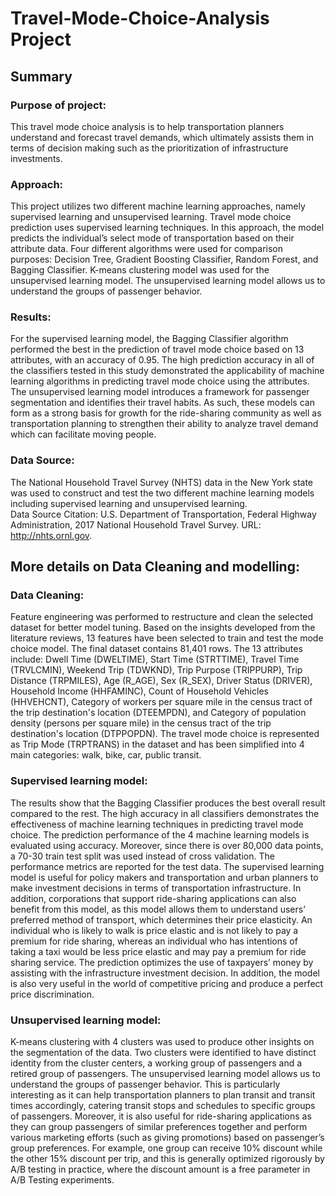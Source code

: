 # Travel-Mode-Choice-Analysis Project
## Summary
### Purpose of project:

This travel mode choice analysis is to help transportation planners understand and forecast travel demands, which ultimately assists them in terms of decision making such as the prioritization of infrastructure investments. 

### Approach:

This project utilizes two different machine learning approaches, namely supervised learning and unsupervised learning. 
Travel mode choice prediction uses supervised learning techniques. In this approach, the model predicts the individual’s select mode of transportation based on their attribute data. Four different algorithms were used for comparison purposes: Decision Tree, Gradient Boosting Classifier, Random Forest, and Bagging Classifier. 
K-means clustering model was used for the unsupervised learning model. The unsupervised learning model allows us to understand the groups of passenger behavior. 

### Results:

For the supervised learning model, the Bagging Classifier algorithm performed the best in the prediction of travel mode choice based on 13 attributes, with an accuracy of 0.95. The high prediction accuracy in all of the classifiers tested in this study demonstrated the applicability of machine learning algorithms in predicting travel mode choice using the attributes. 
The unsupervised learning model introduces a framework for passenger segmentation and identifies their travel habits. As such, these models can form as a strong basis for growth for the ride-sharing community as well as transportation planning to strengthen their ability to analyze travel demand which can facilitate moving people. 

### Data Source:
The National Household Travel Survey (NHTS) data in the New York state was used to construct and test the two different machine learning models including supervised learning and unsupervised learning.  
Data Source Citation: U.S. Department of Transportation, Federal Highway Administration, 2017 National Household Travel Survey. URL: http://nhts.ornl.gov.

## More details on Data Cleaning and modelling:
### Data Cleaning:
Feature engineering was performed to restructure and clean the selected dataset for better model tuning. Based on the insights developed from the literature reviews, 13 features have been selected to train and test the mode choice model. The final dataset contains 81,401 rows. 
The 13 attributes include: Dwell Time (DWELTIME), Start Time (STRTTIME), Travel Time (TRVLCMIN), Weekend Trip (TDWKND), Trip Purpose (TRIPPURP), Trip Distance (TRPMILES), Age (R_AGE), Sex (R_SEX), Driver Status (DRIVER), Household Income (HHFAMINC), Count of Household Vehicles (HHVEHCNT), Category of workers per square mile in the census tract of the trip destination's location (DTEEMPDN), and Category of population density (persons per square mile) in the census tract of the trip destination's location (DTPPOPDN). The travel mode choice is represented as Trip Mode (TRPTRANS) in the dataset and has been simplified into 4 main categories: walk, bike, car, public transit.
### Supervised learning model:
The results show that the Bagging Classifier produces the best overall result compared to the rest. The high accuracy in all classifiers demonstrates the effectiveness of machine learning techniques in predicting travel mode choice. 
The prediction performance of the 4 machine learning models is evaluated using accuracy. Moreover, since there is over 80,000 data points, a 70-30 train test split was used instead of cross validation. The performance metrics are reported for the test data. 
The supervised learning model is useful for policy makers and transportation and urban planners to make investment decisions in terms of transportation infrastructure. In addition, corporations that support ride-sharing applications can also benefit from this model, as this model allows them to understand users’ preferred method of transport, which determines their price elasticity. An individual who is likely to walk is price elastic and is not likely to pay a premium for ride sharing, whereas an individual who has intentions of taking a taxi would be less price elastic and may pay a premium for ride sharing service. The prediction optimizes the use of taxpayers’ money by assisting with the infrastructure investment decision. In addition, the model is also very useful in the world of competitive pricing and produce a perfect price discrimination. 
### Unsupervised learning model:
K-means clustering with 4 clusters was used to produce other insights on the segmentation of the data. Two clusters were identified to have distinct identity from the cluster centers, a working group of passengers and a retired group of passengers.
The unsupervised learning model allows us to understand the groups of passenger behavior. This is particularly interesting as it can help transportation planners to plan transit and transit times accordingly, catering transit stops and schedules to specific groups of passengers. Moreover, it is also useful for ride-sharing applications as they can group passengers of similar preferences together and perform various marketing efforts (such as giving promotions) based on passenger’s group preferences. For example, one group can receive 10% discount while the other 15% discount per trip, and this is generally optimized rigorously by A/B testing in practice, where the discount amount is a free parameter in A/B Testing experiments. 

